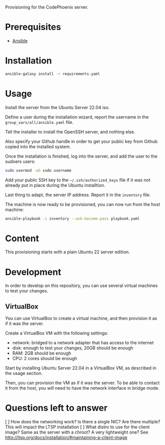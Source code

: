 Provisioning for the CodePhoenix server.

# Prerequisites

- [Ansible](https://docs.ansible.com/ansible/latest/installation_guide/intro_installation.html#control-node-requirements)

# Installation

```bash
ansible-galaxy install -r requirements.yaml
```

# Usage

Install the server from the Ubuntu Server 22.04 iso.

Define a user during the installation wizard, report the username in the `group_vars/all/ansible.yaml` file.

Tell the installer to install the OpenSSH server, and nothing else.

Also specify your Github handle in order to get your public key from Github copied into the installed system.

Once the installation is finished, log into the server, and add the user to the sudoers users:

```bash
sudo usermod -aG sudo username
```

Add your public SSH key to the `~/.ssh/authorized_keys` file if it was not already put in place during the Ubuntu installtion.

Last thing to adapt, the server IP address. Report it in the `inventory` file.

The machine is now ready to be provisioned, you can now run from the host machine:

```bash
ansible-playbook -i inventory --ask-become-pass playbook.yaml
```

# Content

This provisioning starts with a plain Ubuntu 22 server edition.

# Development

In order to develop on this repository, you can use several virtual machines to test your changes.

## VirtualBox

You can use VirtualBox to create a virtual machine, and then provision it as if it was the server.

Create a VirtualBox VM with the following settings:
- network: bridged to a network adapter that has access to the internet
- disk: enough to test your changes, 20GB should be enough
- RAM: 2GB should be enough
- CPU: 2 cores should be enough

Start by installing Ubuntu Server 22.04 in a VirtualBox VM, as described in the usage section.
    
Then, you can provision the VM as if it was the server. To be able to contact it from the host, you will need to have the network interface in bridge mode.

# Questions left to answer

[ ] How does the networking work? Is there a single NIC? Are there multiple? This will impact the LTSP installation
[ ] What distro to use for the client image? Same as the server with a chroot? A very lightweight one? See http://ltsp.org/docs/installation/#maintaining-a-client-image
